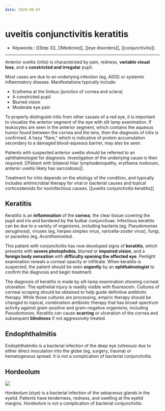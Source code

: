 ```yaml
---
date: 2020-09-07
---
```


# uveitis conjunctivitis keratitis

- Keywords:: [[Step 3]], [[Medicine]], [[eye disorders]], [[conjunctivitis]]
---

<!-- uveitis sx, dx, rx -->

Anterior uveitis (iritis) is characterized by pain, redness, **variable visual loss**, and a **constricted and irregular** pupil.

Most cases are due to an underlying infection (eg, AIDS) or systemic inflammatory disease.  Manifestations typically include:

- Erythema at the limbus (junction of cornea and sclera)
- A constricted pupil
- Blurred vision
- Moderate eye pain

To properly distinguish iritis from other causes  of a red eye, it is important to visualize the anterior segment of the eye with slit lamp examination. If leukocytes are seen in the anterior  segment, which contains the aqueous humor found between the cornea and  the lens, then the diagnosis of iritis is confirmed. A hazy "flare," which is indicative of protein accumulation secondary to a damaged blood-aqueous barrier, may also be seen.

Patients with suspected anterior uveitis should be referred to an ophthalmologist for diagnosis.  Investigation of the underlying cause is then required. [[Patient with bilateral hilar lymphadenopathy, erythema nodosum, anterior uveitis likely has sarcoidosis]].

Treatment for iritis depends on the etiology of the condition, and typically includes antimicrobial therapy for viral or bacterial causes and topical corticosteroids for noninfectious causes.
[[uveitis conjunctivitis keratitis]]

## Keratitis

<!-- keratitis sx, dx, rx, complications -->

Keratitis is an **inflammation** of the **cornea**, the clear tissue covering the pupil and iris and bordered by the bulbar conjunctivae. Infectious keratitis can be due to a variety of  organisms, including bacteria (eg, _Pseudomonas aeruginosa_), viruses (eg, herpes simplex virus, varicella-zoster virus), fungi, or parasites (eg, _Acanthamoeba_).

This patient with conjunctivitis has now developed signs of **keratitis**, which presents with **severe photophobia**, blurred or **impaired vision**, and a **foreign body sensation** with **difficulty opening the affected eye**. Penlight examination reveals a corneal opacity or  infiltrate. When keratitis is suspected, the patient should be seen **urgently** by an **ophthalmologist** to confirm the diagnosis and begin treatment.

The diagnosis of keratitis is made by slit-lamp examination showing corneal ulceration. The epithelial injury is readily visible with  fluorescein. Cultures of corneal scraping should be obtained to help  guide definitive antibiotic therapy. While those cultures are  processing, empiric therapy should be changed to topical, combination  antibiotic therapy that has broad-spectrum activity against  gram-positive and gram-negative organisms, including _Pseudomonas_. Keratitis can cause **scarring** or ulceration of the cornea and subsequent **blindness** if not aggressively treated.

## Endophthalmitis

<!-- endophthalmitis causes -->

Endophthalmitis is a bacterial infection of the deep eye (vitreous) due  to either direct inoculation into the globe (eg, surgery, trauma) or  hematogenous spread. It is not a complication of bacterial  conjunctivitis.

## Hordeolum

<!-- hordeolum is -->

![](https://photos.thisispiggy.com/file/wikiFiles/image-20200208092024378.png)

Hordeolum (stye) is a bacterial infection of the sebaceous glands in the eyelid. Patients have tenderness, redness, and swelling at the eyelid  margins. Hordeolum is not a complication of bacterial conjunctivitis.
